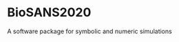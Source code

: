 <html>
  
  <h1 style="foreground-color:Tomato;" >BioSANS2020</h1>
  <p>
    A software package for symbolic and numeric simulations
  </p>
  
</html>
